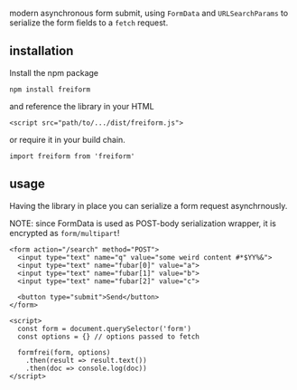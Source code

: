modern asynchronous form submit, using `FormData` and `URLSearchParams` to serialize the form fields to a `fetch` request.

## installation

Install the npm package

```
npm install freiform
```

and reference the library in your HTML

```
<script src="path/to/.../dist/freiform.js">
```

or require it in your build chain.

```
import freiform from 'freiform'
```

## usage

Having the library in place you can serialize a form request asynchrnously.

NOTE: since FormData is used as POST-body serialization wrapper, it is encrypted as `form/multipart`!

```
<form action="/search" method="POST">
  <input type="text" name="q" value="some weird content #*$YY%&">
  <input type="text" name="fubar[0]" value="a">
  <input type="text" name="fubar[1]" value="b">
  <input type="text" name="fubar[2]" value="c">

  <button type="submit">Send</button>
</form>
```

```
<script>
  const form = document.querySelector('form')
  const options = {} // options passed to fetch

  formfrei(form, options)
    .then(result => result.text())
    .then(doc => console.log(doc))
</script>
```

